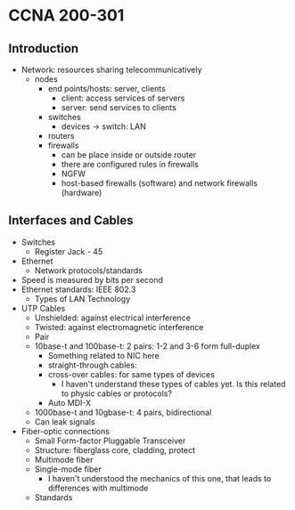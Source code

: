 # CCNA 200-301 

## Introduction

- Network: resources sharing telecommunicatively
  - nodes
    - end points/hosts: server, clients
      - client: access services of servers
      - server: send services to clients
    - switches
      - devices -> switch: LAN
    - routers
    - firewalls
      - can be place inside or outside router
      - there are configured rules in firewalls
      - NGFW
      - host-based firewalls (software) and network firewalls (hardware)

## Interfaces and Cables

- Switches
  - Register Jack - 45
- Ethernet
  - Network protocols/standards
- Speed is measured by bits per second
- Ethernet standards: IEEE 802.3
  - Types of LAN Technology
- UTP Cables 
  - Unshielded: against electrical interference
  - Twisted: against electromagnetic interference
  - Pair
  - 10base-t and 100base-t: 2 pairs: 1-2 and 3-6 form full-duplex
    - Something related to NIC here
    - straight-through cables: 
    - cross-over cables: for same types of devices
      - I haven't understand these types of cables yet. Is this related to physic cables or protocols?
    - Auto MDI-X
  - 1000base-t and 10gbase-t: 4 pairs, bidirectional
  - Can leak signals
- Fiber-optic connections
  - Small Form-factor Pluggable Transceiver
  - Structure: fiberglass core, cladding, protect
  - Multimode fiber
  - Single-mode fiber
    - I haven't understood the mechanics of this one, that leads to differences with multimode
  - Standards
